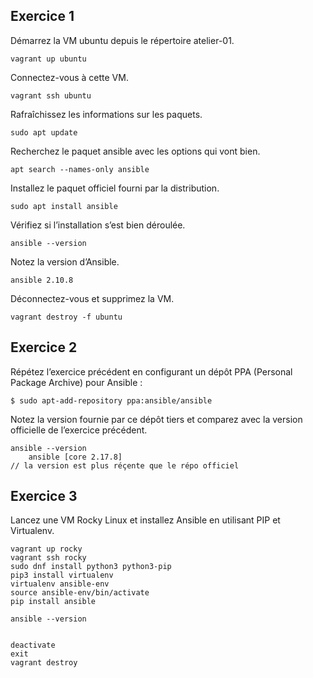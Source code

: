 ## Exercice 1

Démarrez la VM ubuntu depuis le répertoire atelier-01.

```vagrant up ubuntu```

Connectez-vous à cette VM.

```vagrant ssh ubuntu```

Rafraîchissez les informations sur les paquets.

```sudo apt update```

Recherchez le paquet ansible avec les options qui vont bien.

```apt search --names-only ansible ```

Installez le paquet officiel fourni par la distribution.

```sudo apt install ansible ```

Vérifiez si l’installation s’est bien déroulée.

```ansible --version```

Notez la version d’Ansible.

```ansible 2.10.8```

Déconnectez-vous et supprimez la VM.

```vagrant destroy -f ubuntu```

## Exercice 2

Répétez l’exercice précédent en configurant un dépôt PPA (Personal Package Archive) pour Ansible :
```
$ sudo apt-add-repository ppa:ansible/ansible
```

Notez la version fournie par ce dépôt tiers et comparez avec la version officielle de l’exercice précédent.
``` 
ansible --version
    ansible [core 2.17.8]
// la version est plus réçente que le répo officiel 
``` 

## Exercice 3

Lancez une VM Rocky Linux et installez Ansible en utilisant PIP et Virtualenv.


```
vagrant up rocky
vagrant ssh rocky
sudo dnf install python3 python3-pip
pip3 install virtualenv
virtualenv ansible-env
source ansible-env/bin/activate
pip install ansible
```
```
ansible --version
    
```
```
deactivate
exit
vagrant destroy
```



